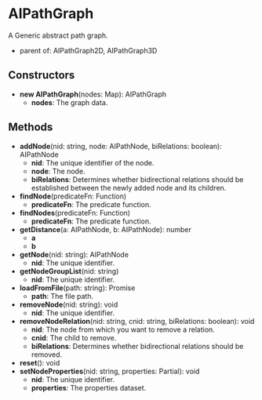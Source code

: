 # AIPathGraph

A Generic abstract path graph.
- parent of: AIPathGraph2D, AIPathGraph3D
## Constructors
* **new AIPathGraph**(nodes: Map): AIPathGraph   
  * **nodes**: The graph data.
## Methods
* **addNode**(nid: string, node: AIPathNode, biRelations: boolean): AIPathNode   
  * **nid**: The unique identifier of the node.
  * **node**: The node.
  * **biRelations**: Determines whether bidirectional relations should be established between the newly added node and its children.
* **findNode**(predicateFn: Function)   
  * **predicateFn**: The predicate function.
* **findNodes**(predicateFn: Function)   
  * **predicateFn**: The predicate function.
* **getDistance**(a: AIPathNode, b: AIPathNode): number   
  * **a**
  * **b**
* **getNode**(nid: string): AIPathNode   
  * **nid**: The unique identifier.
* **getNodeGroupList**(nid: string)   
  * **nid**: The unique identifier.
* **loadFromFile**(path: string): Promise   
  * **path**: The file path.
* **removeNode**(nid: string): void   
  * **nid**: The unique identifier.
* **removeNodeRelation**(nid: string, cnid: string, biRelations: boolean): void   
  * **nid**: The node from which you want to remove a relation.
  * **cnid**: The child to remove.
  * **biRelations**: Determines whether bidirectional relations should be removed.
* **reset**(): void   
* **setNodeProperties**(nid: string, properties: Partial): void   
  * **nid**: The unique identifier.
  * **properties**: The properties dataset.
